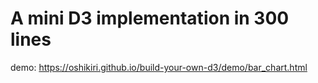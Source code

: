 # A mini D3 implementation in 300 lines

demo: <https://oshikiri.github.io/build-your-own-d3/demo/bar_chart.html>

